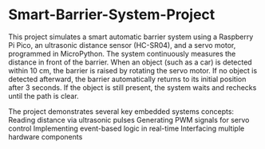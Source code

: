 # Smart-Barrier-System-Project
This project simulates a smart automatic barrier system using a Raspberry Pi Pico, an ultrasonic distance sensor (HC-SR04), and a servo motor, programmed in MicroPython. The system continuously measures the distance
in front of the barrier. When an object (such as a car) is detected within 10 cm, the barrier is raised by rotating the servo motor. If no object is detected afterward, the barrier automatically returns to its
initial position after 3 seconds. If the object is still present, the system waits and rechecks until the path is clear.

The project demonstrates several key embedded systems concepts:
Reading distance via ultrasonic pulses
Generating PWM signals for servo control
Implementing event-based logic in real-time
Interfacing multiple hardware components
